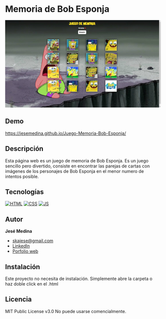 # Memoria de Bob Esponja 
![Imagen del proyecto](https://github.com/JeseMedina/Juego-Memoria-Bob-Esponja/blob/main/images/bob-esponja.jpg?raw=true)

## Demo

https://jesemedina.github.io/Juego-Memoria-Bob-Esponja/

## Descripción

Esta página web es un juego de memoria de Bob Esponja. Es un juego sencillo pero divertido, consiste en encontrar las parejas de cartas con imágenes de los personajes de Bob Esponja en el menor numero de intentos posible.

## Tecnologías
[![HTML](https://img.shields.io/badge/HTML5-E34F26?style=for-the-badge&logo=html5&logoColor=white)](https://es.wikipedia.org/wiki/HTML5)
[![CSS](https://img.shields.io/badge/CSS3-1572B6?style=for-the-badge&logo=css3&logoColor=white)](https://es.wikipedia.org/wiki/CSS)
[![JS](https://img.shields.io/badge/JavaScript-F7DF1E?style=for-the-badge&logo=javascript&logoColor=black)](https://es.wikipedia.org/wiki/JavaScript)

## Autor
**Jesé Medina**

* [skajese@gmail.com](skajese@gmail.com)
* [LinkedIn](https://www.linkedin.com/in/jesemedina/?original_referer=)
* [Porfolio web]()

## Instalación 
Este proyecto no necesita de instalación. Simplemente abre la carpeta o haz doble click en el .html

## Licencia
MIT Public License v3.0
No puede usarse comencialmente.
